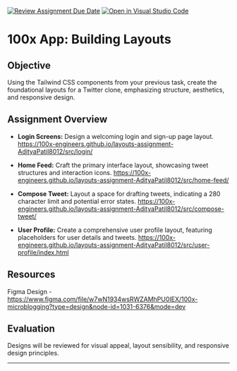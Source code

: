 [![Review Assignment Due Date](https://classroom.github.com/assets/deadline-readme-button-24ddc0f5d75046c5622901739e7c5dd533143b0c8e959d652212380cedb1ea36.svg)](https://classroom.github.com/a/Wzo1QZ03)
[![Open in Visual Studio Code](https://classroom.github.com/assets/open-in-vscode-718a45dd9cf7e7f842a935f5ebbe5719a5e09af4491e668f4dbf3b35d5cca122.svg)](https://classroom.github.com/online_ide?assignment_repo_id=12136601&assignment_repo_type=AssignmentRepo)
# 100x App: Building Layouts

## Objective

Using the Tailwind CSS components from your previous task, create the foundational layouts for a Twitter clone, emphasizing structure, aesthetics, and responsive design.

## Assignment Overview

- **Login Screens:** Design a welcoming login and sign-up page layout.
  https://100x-engineers.github.io/layouts-assignment-AdityaPatil8012/src/login/
  
- **Home Feed:** Craft the primary interface layout, showcasing tweet structures and interaction icons.
  https://100x-engineers.github.io/layouts-assignment-AdityaPatil8012/src/home-feed/
  
- **Compose Tweet:** Layout a space for drafting tweets, indicating a 280 character limit and potential error states.
  https://100x-engineers.github.io/layouts-assignment-AdityaPatil8012/src/compose-tweet/
  
- **User Profile:** Create a comprehensive user profile layout, featuring placeholders for user details and tweets.
  https://100x-engineers.github.io/layouts-assignment-AdityaPatil8012/src/user-profile/index.html

## Resources

Figma Design - https://www.figma.com/file/w7wN1934wsRWZAMhPU0IEX/100x-microblogging?type=design&node-id=1031-6376&mode=dev

## Evaluation

Designs will be reviewed for visual appeal, layout sensibility, and responsive design principles.

---

